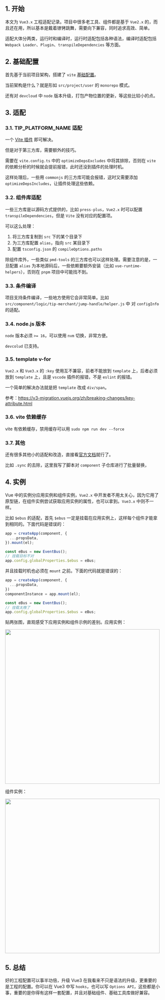 ## 1. 开始

本文为 `Vue3.x` 工程适配记录。项目中很多老工具、组件都是基于 `Vue2.x` 的，而且还在用，所以基本是戴着镣铐跳舞，需要向下兼容，同时追求高效、简单。

适配大体分两类，运行时和编译时，运行时适配包括各种语法，编译时适配包括 `Webpack Loader`、`Plugin`、`transpileDependencies` 等方面。

## 2. 基础配置

首先基于当前项目架构，搭建了 `vite` [基础配置](https://mobile.woa.com/uni-plugin-light/zh/config/vite-config.html)。

当前架构是什么？就是形如 `src/project/user` 的 `monorepo` 模式。

还有对 `devcloud` 中 `node` 版本升级，打包产物位置的更新，等这些比较小的点。

## 3. 适配

### 3.1. TIP_PLATFORM_NAME 适配

一个 [Vite 插件](https://mobile.woa.com/uni-plugin-light/zh/vite/cross-platform.html) 即可解决。

但是对于第三方库，需要额外的技巧。

需要在 `vite.config.ts` 中的 `optimizeDepsExcludes` 中将其排除，否则在 `vite` 的依赖分析的时候就会提前报错，此时还没到插件的处理时机。

这样处理后，一些用 `commonjs` 的三方库可能会报错，这时又需要添加 `optimizeDepsIncludes`，让插件处理这些依赖。

### 3.2. 组件库适配

一些三方库是以源码方式提供的，比如 `press-plus`，`Vue2.x` 时可以配置 `transpileDependencies`，但是 `Vite` 没有对应的配置项。

可以这么处理：

1. 将三方库复制到 `src` 下的某个目录下
2. 为三方库配置 `alias`，指向 `src` 某目录下
3. 配置 `tsconfig.json` 的 `compileOptions.paths`

除组件库外，一些类似 `pmd-tools` 的三方库也可以这样处理。需要注意的是，一旦配置 `alias` 为本地源码后，一些依赖要额外安装（比如 `vue-runtime-helpers`），否则在 `pnpm` 项目中可能找不到。


### 3.3. 条件编译

项目支持条件编译，一些地方使用它会非常简单。比如 `src/component/logic/tip-merchant/jump-handle/helper.js` 中 对 `configInfo` 的适配。

### 3.4. node.js 版本

`node` 版本必须 `>= 16`，可以使用 `nvm` 切换，非常方便。

`devcolud` 已支持。


### 3.5. template v-for

`Vue2.x` 和 `Vue3.x` 的 `:key` 使用互不兼容，前者不能放到 `template` 上，后者必须放到 `template` 上，且是 `vscode` 插件的报错，不是 `eslint` 的报错。

一个简单的解决办法就是把 `template` 改成 `div/span`。

参考：https://v3-migration.vuejs.org/zh/breaking-changes/key-attribute.html


### 3.6. vite 依赖缓存

vite 有依赖缓存，禁用缓存可以用 `sudo npm run dev --force`

### 3.7. 其他

还有很多其他小的适配和改造，直接看[官方文档](https://v3-migration.vuejs.org/zh/)就行了。

比如 `.sync` 的去除，这里我写了脚本对 `component` 子仓库进行了批量替换，

## 4. 实例

Vue 中的实例分应用实例和组件实例，`Vue2.x` 中开发者不用太关心，因为它用了原型链，在组件实例尝试获取应用实例的属性，也可以拿到。`Vue3.x` 中则不一样。

比如 `$ebus` 的适配，首先 `$ebus` 一定是挂载在应用实例上，这样每个组件才能拿到相同的。下面代码是错误的：

```ts
app = createApp(component, {
  ...propsData,
}).mount(el);

const eBus = new EventBus();
// 挂载目标不对
app.config.globalProperties.$ebus = eBus;
```

并且挂载时机也必须在 `mount` 之前。下面的代码就是错误的：

```ts
app = createApp(component, {
  ...propsData,
})
componentInstance = app.mount(el);

const eBus = new EventBus();
// 挂载太晚了
app.config.globalProperties.$ebus = eBus;
```

贴两张图，直观感受下应用实例和组件示例的差别。应用实例：

<img src="https://mike-1255355338.cos.ap-guangzhou.myqcloud.com/article/2024/1/own_mike_c20cc965e3ff166983.png" width="500">

组件实例：

<img src="https://mike-1255355338.cos.ap-guangzhou.myqcloud.com/article/2024/1/own_mike_b7b0e0ea9ff730394f.png" width="500">


## 5. 总结

好的工程配置可以事半功倍，升级 Vue3 在我看来不只是语法的升级，更重要的是工程的配置。你可以在 Vue3 中写 `hooks`，也可以写 `Options API`，这些都是小事，重要的是你得有这样一套配置，并且对基础组件、基础工具库做好兼容。

